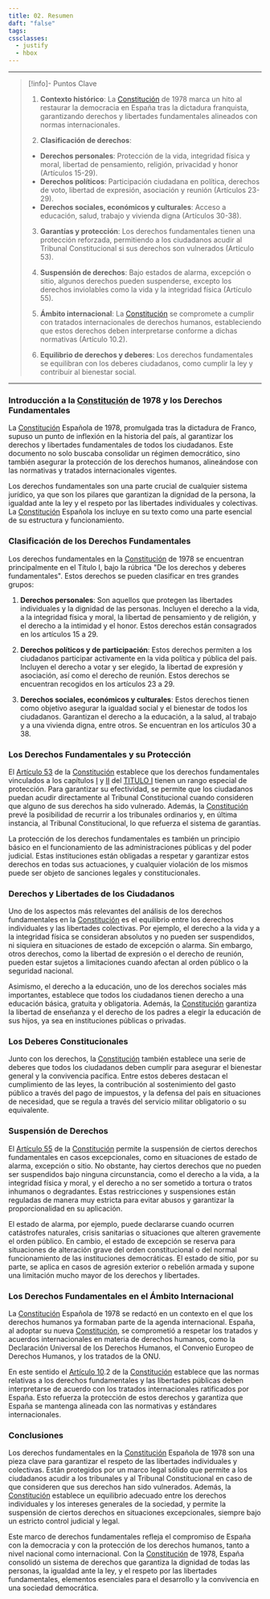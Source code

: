 ```yaml
---
title: 02. Resumen
daft: "false"
tags: 
cssclasses:
  - justify
  - hbox
---
```

---
> [!info]- Puntos Clave
>
>1. **Contexto histórico**: La [Constitución](01.1.%20Fundamentos%20de%20Derecho/01.%20Constitucion%20Espanola/00.%20CONSTITUCIÓN%20ESPAÑOLA.pdf) de 1978 marca un hito al restaurar la democracia en España tras la dictadura franquista, garantizando derechos y libertades fundamentales alineados con normas internacionales.
>
>2. **Clasificación de derechos**:
>- **Derechos personales**: Protección de la vida, integridad física y moral, libertad de pensamiento, religión, privacidad y honor (Artículos 15-29).
>- **Derechos políticos**: Participación ciudadana en política, derechos de voto, libertad de expresión, asociación y reunión (Artículos 23-29).
>- **Derechos sociales, económicos y culturales**: Acceso a educación, salud, trabajo y vivienda digna (Artículos 30-38).
>
>3. **Garantías y protección**: Los derechos fundamentales tienen una protección reforzada, permitiendo a los ciudadanos acudir al Tribunal Constitucional si sus derechos son vulnerados (Artículo 53).
>
>4. **Suspensión de derechos**: Bajo estados de alarma, excepción o sitio, algunos derechos pueden suspenderse, excepto los derechos inviolables como la vida y la integridad física (Artículo 55).
>
>5. **Ámbito internacional**: La [Constitución](01.1.%20Fundamentos%20de%20Derecho/01.%20Constitucion%20Espanola/00.%20CONSTITUCIÓN%20ESPAÑOLA.pdf) se compromete a cumplir con tratados internacionales de derechos humanos, estableciendo que estos derechos deben interpretarse conforme a dichas normativas (Artículo 10.2).
>
>6. **Equilibrio de derechos y deberes**: Los derechos fundamentales se equilibran con los deberes ciudadanos, como cumplir la ley y contribuir al bienestar social.

---

### Introducción a la [Constitución](01.1.%20Fundamentos%20de%20Derecho/01.%20Constitucion%20Espanola/00.%20CONSTITUCIÓN%20ESPAÑOLA.pdf) de 1978 y los Derechos Fundamentales
La [Constitución](01.1.%20Fundamentos%20de%20Derecho/01.%20Constitucion%20Espanola/00.%20CONSTITUCIÓN%20ESPAÑOLA.pdf) Española de 1978, promulgada tras la dictadura de Franco, supuso un punto de inflexión en la historia del país, al garantizar los derechos y libertades fundamentales de todos los ciudadanos. Este documento no solo buscaba consolidar un régimen democrático, sino también asegurar la protección de los derechos humanos, alineándose con las normativas y tratados internacionales vigentes. 

Los derechos fundamentales son una parte crucial de cualquier sistema jurídico, ya que son los pilares que garantizan la dignidad de la persona, la igualdad ante la ley y el respeto por las libertades individuales y colectivas. La [Constitución](01.1.%20Fundamentos%20de%20Derecho/01.%20Constitucion%20Espanola/00.%20CONSTITUCIÓN%20ESPAÑOLA.pdf) Española los incluye en su texto como una parte esencial de su estructura y funcionamiento.

### Clasificación de los Derechos Fundamentales
Los derechos fundamentales en la [Constitución](01.1.%20Fundamentos%20de%20Derecho/01.%20Constitucion%20Espanola/00.%20CONSTITUCIÓN%20ESPAÑOLA.pdf) de 1978 se encuentran principalmente en el Título I, bajo la rúbrica "De los derechos y deberes fundamentales". Estos derechos se pueden clasificar en tres grandes grupos:

1. **Derechos personales**: Son aquellos que protegen las libertades individuales y la dignidad de las personas. Incluyen el derecho a la vida, a la integridad física y moral, la libertad de pensamiento y de religión, y el derecho a la intimidad y el honor. Estos derechos están consagrados en los artículos 15 a 29.

2. **Derechos políticos y de participación**: Estos derechos permiten a los ciudadanos participar activamente en la vida política y pública del país. Incluyen el derecho a votar y ser elegido, la libertad de expresión y asociación, así como el derecho de reunión. Estos derechos se encuentran recogidos en los artículos 23 a 29.

3. **Derechos sociales, económicos y culturales**: Estos derechos tienen como objetivo asegurar la igualdad social y el bienestar de todos los ciudadanos. Garantizan el derecho a la educación, a la salud, al trabajo y a una vivienda digna, entre otros. Se encuentran en los artículos 30 a 38.

### Los Derechos Fundamentales y su Protección
El [Artículo 53](01.1.%20Fundamentos%20de%20Derecho/01.%20Constitucion%20Espanola/99.%20Fast%20Notes/Artículo%2053.md) de la [Constitución](01.1.%20Fundamentos%20de%20Derecho/01.%20Constitucion%20Espanola/00.%20CONSTITUCIÓN%20ESPAÑOLA.pdf) establece que los derechos fundamentales vinculados a los capítulos [I](01.1.%20Fundamentos%20de%20Derecho/01.%20Constitucion%20Espanola/02.%20TITULO%20I.%20De%20los%20derechos%20y%20deberes%20fundamentales.md#CAPÍTULO%20PRIMERO.%20De%20los%20españoles%20y%20los%20extranjeros) y [II](01.1.%20Fundamentos%20de%20Derecho/01.%20Constitucion%20Espanola/02.%20TITULO%20I.%20De%20los%20derechos%20y%20deberes%20fundamentales.md#CAPÍTULO%20SEGUNDO.%20Derechos%20y%20libertades) del [TITULO I](01.1.%20Fundamentos%20de%20Derecho/01.%20Constitucion%20Espanola/02.%20TITULO%20I.%20De%20los%20derechos%20y%20deberes%20fundamentales.md) tienen un rango especial de protección. Para garantizar su efectividad, se permite que los ciudadanos puedan acudir directamente al Tribunal Constitucional cuando consideren que alguno de sus derechos ha sido vulnerado. Además, la [Constitución](01.1.%20Fundamentos%20de%20Derecho/01.%20Constitucion%20Espanola/00.%20CONSTITUCIÓN%20ESPAÑOLA.pdf) prevé la posibilidad de recurrir a los tribunales ordinarios y, en última instancia, al Tribunal Constitucional, lo que refuerza el sistema de garantías.

La protección de los derechos fundamentales es también un principio básico en el funcionamiento de las administraciones públicas y del poder judicial. Estas instituciones están obligadas a respetar y garantizar estos derechos en todas sus actuaciones, y cualquier violación de los mismos puede ser objeto de sanciones legales y constitucionales.

### Derechos y Libertades de los Ciudadanos
Uno de los aspectos más relevantes del análisis de los derechos fundamentales en la [Constitución](01.1.%20Fundamentos%20de%20Derecho/01.%20Constitucion%20Espanola/00.%20CONSTITUCIÓN%20ESPAÑOLA.pdf) es el equilibrio entre los derechos individuales y las libertades colectivas. Por ejemplo, el derecho a la vida y a la integridad física se consideran absolutos y no pueden ser suspendidos, ni siquiera en situaciones de estado de excepción o alarma. Sin embargo, otros derechos, como la libertad de expresión o el derecho de reunión, pueden estar sujetos a limitaciones cuando afectan al orden público o la seguridad nacional.

Asimismo, el derecho a la educación, uno de los derechos sociales más importantes, establece que todos los ciudadanos tienen derecho a una educación básica, gratuita y obligatoria. Además, la [Constitución](01.1.%20Fundamentos%20de%20Derecho/01.%20Constitucion%20Espanola/00.%20CONSTITUCIÓN%20ESPAÑOLA.pdf) garantiza la libertad de enseñanza y el derecho de los padres a elegir la educación de sus hijos, ya sea en instituciones públicas o privadas.

### Los Deberes Constitucionales
Junto con los derechos, la [Constitución](01.1.%20Fundamentos%20de%20Derecho/01.%20Constitucion%20Espanola/00.%20CONSTITUCIÓN%20ESPAÑOLA.pdf) también establece una serie de deberes que todos los ciudadanos deben cumplir para asegurar el bienestar general y la convivencia pacífica. Entre estos deberes destacan el cumplimiento de las leyes, la contribución al sostenimiento del gasto público a través del pago de impuestos, y la defensa del país en situaciones de necesidad, que se regula a través del servicio militar obligatorio o su equivalente.

### Suspensión de Derechos
El [Artículo 55](01.1.%20Fundamentos%20de%20Derecho/01.%20Constitucion%20Espanola/99.%20Fast%20Notes/Artículo%2055.md) de la [Constitución](01.1.%20Fundamentos%20de%20Derecho/01.%20Constitucion%20Espanola/00.%20CONSTITUCIÓN%20ESPAÑOLA.pdf) permite la suspensión de ciertos derechos fundamentales en casos excepcionales, como en situaciones de estado de alarma, excepción o sitio. No obstante, hay ciertos derechos que no pueden ser suspendidos bajo ninguna circunstancia, como el derecho a la vida, a la integridad física y moral, y el derecho a no ser sometido a tortura o tratos inhumanos o degradantes. Estas restricciones y suspensiones están reguladas de manera muy estricta para evitar abusos y garantizar la proporcionalidad en su aplicación.

El estado de alarma, por ejemplo, puede declararse cuando ocurren catástrofes naturales, crisis sanitarias o situaciones que alteren gravemente el orden público. En cambio, el estado de excepción se reserva para situaciones de alteración grave del orden constitucional o del normal funcionamiento de las instituciones democráticas. El estado de sitio, por su parte, se aplica en casos de agresión exterior o rebelión armada y supone una limitación mucho mayor de los derechos y libertades.

### Los Derechos Fundamentales en el Ámbito Internacional
La [Constitución](01.1.%20Fundamentos%20de%20Derecho/01.%20Constitucion%20Espanola/00.%20CONSTITUCIÓN%20ESPAÑOLA.pdf) Española de 1978 se redactó en un contexto en el que los derechos humanos ya formaban parte de la agenda internacional. España, al adoptar su nueva [Constitución](01.1.%20Fundamentos%20de%20Derecho/01.%20Constitucion%20Espanola/00.%20CONSTITUCIÓN%20ESPAÑOLA.pdf), se comprometió a respetar los tratados y acuerdos internacionales en materia de derechos humanos, como la Declaración Universal de los Derechos Humanos, el Convenio Europeo de Derechos Humanos, y los tratados de la ONU.

En este sentido el [Artículo 10](01.1.%20Fundamentos%20de%20Derecho/01.%20Constitucion%20Espanola/02.%20TITULO%20I.%20De%20los%20derechos%20y%20deberes%20fundamentales.md#Artículo%2010).2 de la [Constitución](01.1.%20Fundamentos%20de%20Derecho/01.%20Constitucion%20Espanola/00.%20CONSTITUCIÓN%20ESPAÑOLA.pdf) establece que las normas relativas a los derechos fundamentales y las libertades públicas deben interpretarse de acuerdo con los tratados internacionales ratificados por España. Esto refuerza la protección de estos derechos y garantiza que España se mantenga alineada con las normativas y estándares internacionales.

### Conclusiones
Los derechos fundamentales en la [Constitución](01.1.%20Fundamentos%20de%20Derecho/01.%20Constitucion%20Espanola/00.%20CONSTITUCIÓN%20ESPAÑOLA.pdf) Española de 1978 son una pieza clave para garantizar el respeto de las libertades individuales y colectivas. Están protegidos por un marco legal sólido que permite a los ciudadanos acudir a los tribunales y al Tribunal Constitucional en caso de que consideren que sus derechos han sido vulnerados. Además, la [Constitución](01.1.%20Fundamentos%20de%20Derecho/01.%20Constitucion%20Espanola/00.%20CONSTITUCIÓN%20ESPAÑOLA.pdf) establece un equilibrio adecuado entre los derechos individuales y los intereses generales de la sociedad, y permite la suspensión de ciertos derechos en situaciones excepcionales, siempre bajo un estricto control judicial y legal.

Este marco de derechos fundamentales refleja el compromiso de España con la democracia y con la protección de los derechos humanos, tanto a nivel nacional como internacional. Con la [Constitución](01.1.%20Fundamentos%20de%20Derecho/01.%20Constitucion%20Espanola/00.%20CONSTITUCIÓN%20ESPAÑOLA.pdf) de 1978, España consolidó un sistema de derechos que garantiza la dignidad de todas las personas, la igualdad ante la ley, y el respeto por las libertades fundamentales, elementos esenciales para el desarrollo y la convivencia en una sociedad democrática.